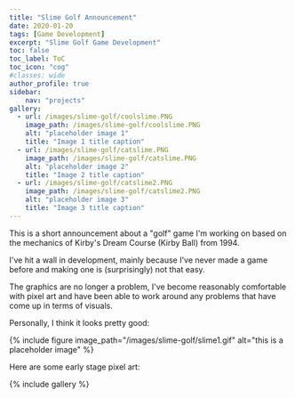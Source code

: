 ```yaml
---
title: "Slime Golf Announcement"
date: 2020-01-20
tags: [Game Development]
excerpt: "Slime Golf Game Development"
toc: false
toc_label: ToC
toc_icon: "cog"
#classes: wide
author_profile: true
sidebar:
    nav: "projects"
gallery:
  - url: /images/slime-golf/coolslime.PNG
    image_path: /images/slime-golf/coolslime.PNG
    alt: "placeholder image 1"
    title: "Image 1 title caption"
  - url: /images/slime-golf/catslime.PNG
    image_path: /images/slime-golf/catslime.PNG
    alt: "placeholder image 2"
    title: "Image 2 title caption"
  - url: /images/slime-golf/catslime2.PNG
    image_path: /images/slime-golf/catslime2.PNG
    alt: "placeholder image 3"
    title: "Image 3 title caption"
---
```



This is a short announcement about a "golf" game I'm working on based on the mechanics of Kirby's Dream Course (Kirby Ball) from 1994.

I've hit a wall in development, mainly because I've never made a game before and making one is (surprisingly) not that easy.

The graphics are no longer a problem, I've become reasonably comfortable with pixel art and have been able to work around any problems that have come up in terms of visuals.

Personally, I think it looks pretty good:

{% include figure image_path="/images/slime-golf/slime1.gif" alt="this is a placeholder image" %}

Here are some early stage pixel art:

{% include gallery %}
